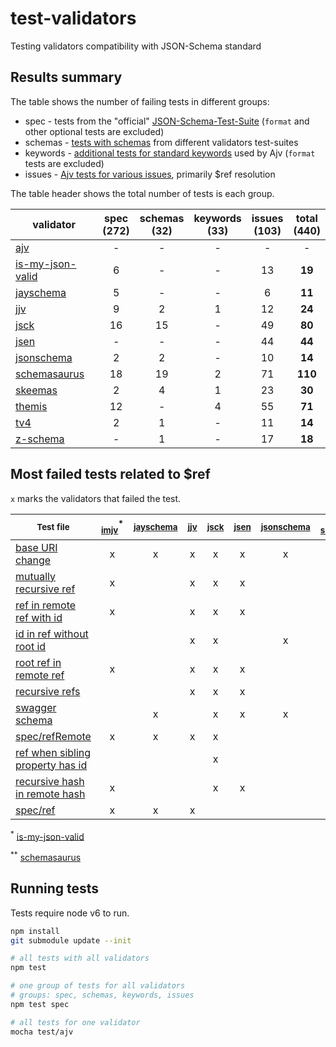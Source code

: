 # test-validators
Testing validators compatibility with JSON-Schema standard

## Results summary

The table shows the number of failing tests in different groups:

- spec - tests from the "official" [JSON-Schema-Test-Suite](https://github.com/json-schema-org/JSON-Schema-Test-Suite) (`format` and other optional tests are excluded)
- schemas - [tests with schemas](https://github.com/epoberezkin/ajv/tree/master/spec/tests/schemas) from different validators test-suites
- keywords - [additional tests for standard keywords](https://github.com/epoberezkin/ajv/tree/master/spec/tests/rules) used by Ajv (`format` tests are excluded)
- issues - [Ajv tests for various issues](https://github.com/epoberezkin/ajv/tree/master/spec/tests/issues), primarily $ref resolution

The table header shows the total number of tests is each group.

|validator|spec<br>(272)|schemas<br>(32)|keywords<br>(33)|issues<br>(103)|**total**<br>(440)|
|---|:-:|:-:|:-:|:-:|:-:|
|[ajv](https://github.com/epoberezkin/ajv)|-|-|-|-|-|
|[is-my-json-valid](https://github.com/mafintosh/is-my-json-valid)|6|-|-|13|**19**|
|[jayschema](https://github.com/natesilva/jayschema)|5|-|-|6|**11**|
|[jjv](https://github.com/acornejo/jjv)|9|2|1|12|**24**|
|[jsck](https://github.com/pandastrike/jsck)|16|15|-|49|**80**|
|[jsen](https://github.com/bugventure/jsen)|-|-|-|44|**44**|
|[jsonschema](https://github.com/tdegrunt/jsonschema)|2|2|-|10|**14**|
|[schemasaurus](https://github.com/AlexeyGrishin/schemasaurus)|18|19|2|71|**110**|
|[skeemas](https://github.com/Prestaul/skeemas)|2|4|1|23|**30**|
|[themis](https://github.com/playlyfe/themis)|12|-|4|55|**71**|
|[tv4](https://github.com/geraintluff/tv4)|2|1|-|11|**14**|
|[z-schema](https://github.com/zaggino/z-schema)|-|1|-|17|**18**|


## Most failed tests related to $ref

`x` marks the validators that failed the test.

|<sub>Test file</sub>|<sub>[imjv](https://github.com/mafintosh/is-my-json-valid)</sub><sup>*</sup>|<sub>[jayschema](https://github.com/natesilva/jayschema)</sub>|<sub>[jjv](https://github.com/acornejo/jjv)</sub>|<sub>[jsck](https://github.com/pandastrike/jsck)</sub>|<sub>[jsen](https://github.com/bugventure/jsen)</sub>|<sub>[jsonschema](https://github.com/tdegrunt/jsonschema)</sub>|<sub>[ss](https://github.com/AlexeyGrishin/schemasaurus)</sub><sup>**</sup>|<sub>[skeemas](https://github.com/Prestaul/skeemas)</sub>|<sub>[themis](https://github.com/playlyfe/themis)</sub>|<sub>[tv4](https://github.com/geraintluff/tv4)</sub>|<sub>[z-schema](https://github.com/zaggino/z-schema)</sub>|
|---|:-:|:-:|:-:|:-:|:-:|:-:|:-:|:-:|:-:|:-:|:-:|
|[base URI change](https://github.com/epoberezkin/ajv/blob/master/spec/tests/issues/62_resolution_scope_change.json)|x|x|x|x|x|x|x|x|x|x|x|
|[mutually recursive ref](https://github.com/epoberezkin/ajv/blob/master/spec/tests/issues/5_recursive_references.json)|x||x|x|x||x|x|x||x|
|[ref in remote ref with id](https://github.com/epoberezkin/ajv/blob/master/spec/tests/issues/14_ref_in_remote_ref_with_id.json)|x||x|x|x||x|x|x|||
|[id in ref without root id](https://github.com/epoberezkin/ajv/blob/master/spec/tests/issues/1_ids_in_refs.json)|||x|x||x|x|x||x|x|
|[root ref in remote ref](https://github.com/epoberezkin/ajv/blob/master/spec/tests/issues/13_root_ref_in_ref_in_remote_ref.json)|x||x|x|x||x|x|x|||
|[recursive refs](https://github.com/epoberezkin/ajv/blob/master/spec/tests/issues/27_recursive_reference.json)|||x|x|x||x|x||x|x|
|[swagger schema](https://github.com/epoberezkin/ajv/blob/master/spec/tests/issues/70_swagger_schema.json)||x||x|x|x|x||x|x||
|[spec/refRemote](https://github.com/json-schema-org/JSON-Schema-Test-Suite/blob/master/tests/draft4/refRemote.json)|x|x|x|x|||x||x|||
|[ref when sibling property has id](https://github.com/epoberezkin/ajv/blob/master/spec/tests/issues/170_ref_and_id_in_sibling.json)||||x|||x||x|x|x|
|[recursive hash in remote hash](https://github.com/epoberezkin/ajv/blob/master/spec/tests/issues/70_1_recursive_hash_ref_in_remote_ref.json)|x|||x|x||x||x|||
|[spec/ref](https://github.com/json-schema-org/JSON-Schema-Test-Suite/blob/master/tests/draft4/ref.json)|x|x|x||||x||x|||

<sup>*</sup> [is-my-json-valid](https://github.com/mafintosh/is-my-json-valid)

<sup>**</sup> [schemasaurus](https://github.com/AlexeyGrishin/schemasaurus)


## Running tests

Tests require node v6 to run.

```bash
npm install
git submodule update --init

# all tests with all validators
npm test

# one group of tests for all validators
# groups: spec, schemas, keywords, issues
npm test spec

# all tests for one validator
mocha test/ajv
```
